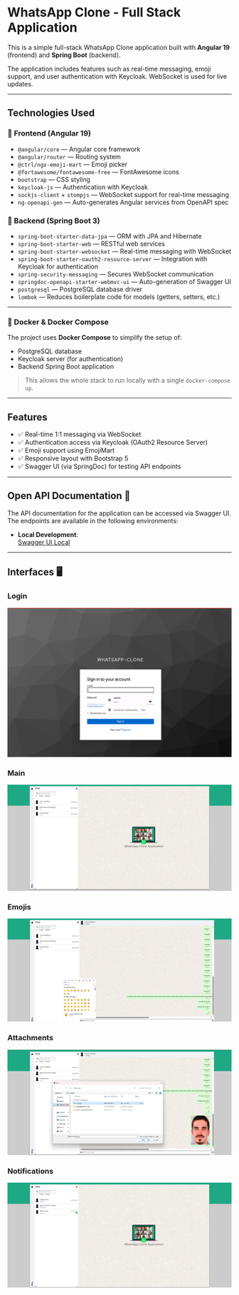 # WhatsApp Clone - Full Stack Application

This is a simple full-stack WhatsApp Clone application built with **Angular 19** (frontend) and **Spring Boot** (backend).

The application includes features such as real-time messaging, emoji support, and user authentication with Keycloak. WebSocket is used for live updates.

---

## Technologies Used

### 🔹 Frontend (Angular 19)
- `@angular/core` — Angular core framework
- `@angular/router` — Routing system
- `@ctrl/ngx-emoji-mart` — Emoji picker
- `@fortawesome/fontawesome-free` — FontAwesome icons
- `bootstrap` — CSS styling
- `keycloak-js` — Authentication with Keycloak
- `sockjs-client` + `stompjs` — WebSocket support for real-time messaging
- `ng-openapi-gen` — Auto-generates Angular services from OpenAPI spec

### 🔹 Backend (Spring Boot 3)
- `spring-boot-starter-data-jpa` — ORM with JPA and Hibernate
- `spring-boot-starter-web` — RESTful web services
- `spring-boot-starter-websocket` — Real-time messaging with WebSocket
- `spring-boot-starter-oauth2-resource-server` — Integration with Keycloak for authentication
- `spring-security-messaging` — Secures WebSocket communication
- `springdoc-openapi-starter-webmvc-ui` — Auto-generation of Swagger UI
- `postgresql` — PostgreSQL database driver
- `lombok` — Reduces boilerplate code for models (getters, setters, etc.)


---

### 🐳 Docker & Docker Compose
The project uses **Docker Compose** to simplify the setup of:

- PostgreSQL database
- Keycloak server (for authentication)
- Backend Spring Boot application

> This allows the whole stack to run locally with a single `docker-compose up`.

---

## Features
- ✅ Real-time 1:1 messaging via WebSocket
- ✅ Authentication access via Keycloak (OAuth2 Resource Server)
- ✅ Emoji support using EmojiMart
- ✅ Responsive layout with Bootstrap 5
- ✅ Swagger UI (via SpringDoc) for testing API endpoints

---

## Open API Documentation 📑

The API documentation for the application can be accessed via Swagger UI. The endpoints are available in the following environments:

- **Local Development**:  
  [Swagger UI Local](http://localhost:8080/swagger-ui/index.html#/)

---

## Interfaces 🖥️

### Login
![login](img/login.png)

### Main
![main](img/main.png)

### Emojis
![Emojis](img/emojis.png)

### Attachments
![Product detail](img/attachment.png)

### Notifications
![notifications](img/notifications.png)
